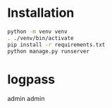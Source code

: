 # Installation

```bash
python -m venv venv
. ./venv/bin/activate
pip install -r requirements.txt
python manage.py runserver
```

# logpass

admin
admin